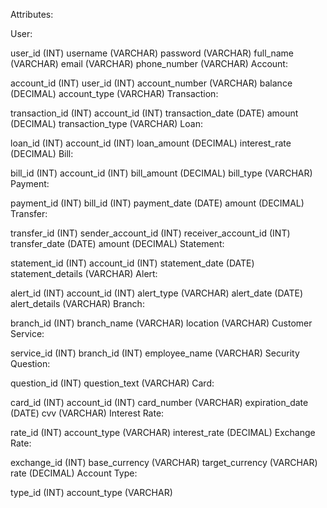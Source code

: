 Attributes:

User:

user_id (INT)
username (VARCHAR)
password (VARCHAR)
full_name (VARCHAR)
email (VARCHAR)
phone_number (VARCHAR)
Account:

account_id (INT)
user_id (INT)
account_number (VARCHAR)
balance (DECIMAL)
account_type (VARCHAR)
Transaction:

transaction_id (INT)
account_id (INT)
transaction_date (DATE)
amount (DECIMAL)
transaction_type (VARCHAR)
Loan:

loan_id (INT)
account_id (INT)
loan_amount (DECIMAL)
interest_rate (DECIMAL)
Bill:

bill_id (INT)
account_id (INT)
bill_amount (DECIMAL)
bill_type (VARCHAR)
Payment:

payment_id (INT)
bill_id (INT)
payment_date (DATE)
amount (DECIMAL)
Transfer:

transfer_id (INT)
sender_account_id (INT)
receiver_account_id (INT)
transfer_date (DATE)
amount (DECIMAL)
Statement:

statement_id (INT)
account_id (INT)
statement_date (DATE)
statement_details (VARCHAR)
Alert:

alert_id (INT)
account_id (INT)
alert_type (VARCHAR)
alert_date (DATE)
alert_details (VARCHAR)
Branch:

branch_id (INT)
branch_name (VARCHAR)
location (VARCHAR)
Customer Service:

service_id (INT)
branch_id (INT)
employee_name (VARCHAR)
Security Question:

question_id (INT)
question_text (VARCHAR)
Card:

card_id (INT)
account_id (INT)
card_number (VARCHAR)
expiration_date (DATE)
cvv (VARCHAR)
Interest Rate:

rate_id (INT)
account_type (VARCHAR)
interest_rate (DECIMAL)
Exchange Rate:

exchange_id (INT)
base_currency (VARCHAR)
target_currency (VARCHAR)
rate (DECIMAL)
Account Type:

type_id (INT)
account_type (VARCHAR)
